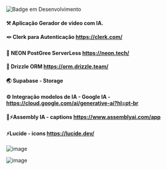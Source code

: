 ![Badge em Desenvolvimento](http://img.shields.io/static/v1?label=STATUS&message=EM%20DESENVOLVIMENTO&color=GREEN&style=for-the-badge)

#### ⚒️ Aplicação Gerador de video com IA. <br>
#### 🪢 Clerk para Autenticação https://clerk.com/ <br>
#### 🔦 NEON PostGree ServerLess https://neon.tech/ <br>
#### 🎡 Drizzle ORM https://orm.drizzle.team/ <br>
#### 🌏 Supabase - Storage<br>
#### ⚙️ Integração modelos de IA - Google IA - https://cloud.google.com/ai/generative-ai?hl=pt-br <br>
#### 🛞⚡Assembly IA - captions https://www.assemblyai.com/app
#### ⚡Lucide - icons https://lucide.dev/

![image](https://github.com/user-attachments/assets/d0f0ad86-c227-4d6b-9179-f0553744eff9)

![image](https://github.com/user-attachments/assets/dd528923-554f-4dd5-94ac-91a96632d012)

